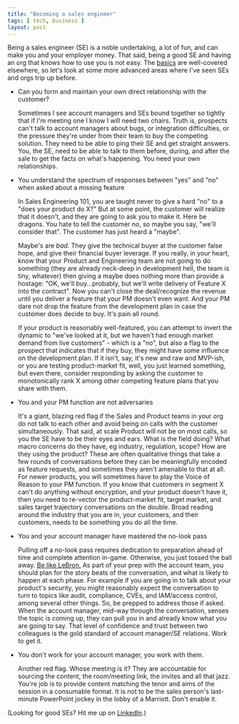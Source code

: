 ```yaml
---
title: "Becoming a sales engineer"
tags: [ tech, business ]
layout: post
---
```


Being a sales engineer (SE) is a noble undertaking, a lot of fun, and can make you and your employer money. That said, being a good SE and having an org that knows how to use you is not easy. The [basics](https://blog.hubspot.com/sales/how-to-become-sales-engineer) are well-covered elsewhere, so let's look at some more advanced areas where I've seen SEs and orgs trip up before.

 - Can you form and maintain your own direct relationship with the customer?
 
   Sometimes I see account managers and SEs bound together so tightly that if I'm meeting one I know I will need two chairs. Truth is, prospects can't talk to account managers about bugs, or integration difficulties, or the pressure they're under from their team to buy the competing solution. They need to be able to ping their SE and get straight answers. You, the SE, need to be able to talk to them before, during, and after the sale to get the facts on what's happening. You need your own relationships.
   
 - You understand the spectrum of responses between "yes" and "no" when asked about a missing feature 
 
   In Sales Engineering 101, you are taught never to give a hard "no" to a "does your product do X?" But at some point, the customer will realize that it doesn't, and they are going to ask you to make it. Here be dragons. You hate to tell the customer no, so maybe you say, "we'll consider that". The customer has just heard a "maybe". 
   
   Maybe's are *bad*. They give the technical buyer at the customer false hope, and give their financial buyer leverage. If you really, in your heart, know that your Product and Engineering team are not going to do something (they are already neck-deep in development hell, the team is tiny, whatever) then giving a maybe does nothing more than provide a hostage: "OK, we'll buy...probably, but we'll write delivery of  Feature X into the contract". Now you can't close the deal/recognize the revenue until you deliver a feature that your PM doesn't even want. And your PM dare not drop the feature from the development plan in case the customer does decide to buy. It's pain all round.
   
   If your product is reasonably well-featured, you can attempt to invert the dynamic to "we've looked at it, but we haven't had enough market demand from live customers" - which is a "no", but also a flag to the prospect that indicates that if they buy, they might have some influence on the development plan. If it isn't, say, it's new and raw and MVP-ish, or you are testing product-market fit, well, you just learned something, but even there, consider responding by asking the customer to monotonically rank X among other competing feature plans that you share with them. 
   
 - You and your PM function are not adversaries
 
   It's a giant, blazing red flag if the Sales and Product teams in your org do not talk to each other and avoid being on calls with the customer simultaneously. That said, at scale Product will not be on most calls, so you the SE have to be their eyes and ears. What is the field doing? What macro concerns do they have, eg industry, regulation, scope? How are they using the product? These are often qualitative things that take a few rounds of conversations before they can be meaningfully encoded as feature requests, and sometimes they aren't amenable to that at all. For newer products, you will sometimes have to play the Voice of Reason to your PM function. If you know that customers in segment X can't do anything without encryption, and your product doesn't have it, then you need to re-vector the product-market fit, target market, and sales target trajectory conversations on the double. Broad reading around the industry that you are in, your customers, and their customers, needs to be something you do all the time. 
   
 - You and your account manager have mastered the no-look pass

   Pulling off a no-look pass requires dedication to preparation ahead of time and complete attention in-game. Otherwise, you just tossed the ball away. [Be like LeBron.](https://youtu.be/JOcxVCFoRj8) As part of your prep with the account team, you should plan for the story beats of the conversation, and what is likely to happen at each phase. For example if you are going in to talk about your product's security, you might reasonably expect the conversation to turn to topics like audit, compliance, CVEs, and IAM/access control, among several other things. So, be prepped to address those if asked. When the account manager, mid-way through the conversation, senses the topic is coming up, they can pull you in and already know what you are going to say. That level of confidence and trust between two colleagues is the gold standard of account manager/SE relations. Work to get it.
   
 - You don't work for your account manager, you work with them.

   Another red flag. Whose meeting is it? They are accountable for sourcing the content, the room/meeting link, the invites and all that jazz. You're job is to provide content matching the tenor and aims of the session in a consumable format. It is not to be the sales person's last-minute PowerPoint jockey in the lobby of a Marriott. Don't enable it.
   
(Looking for good SEs? Hit me up on [LinkedIn](https://www.linkedin.com/in/shriman).)
